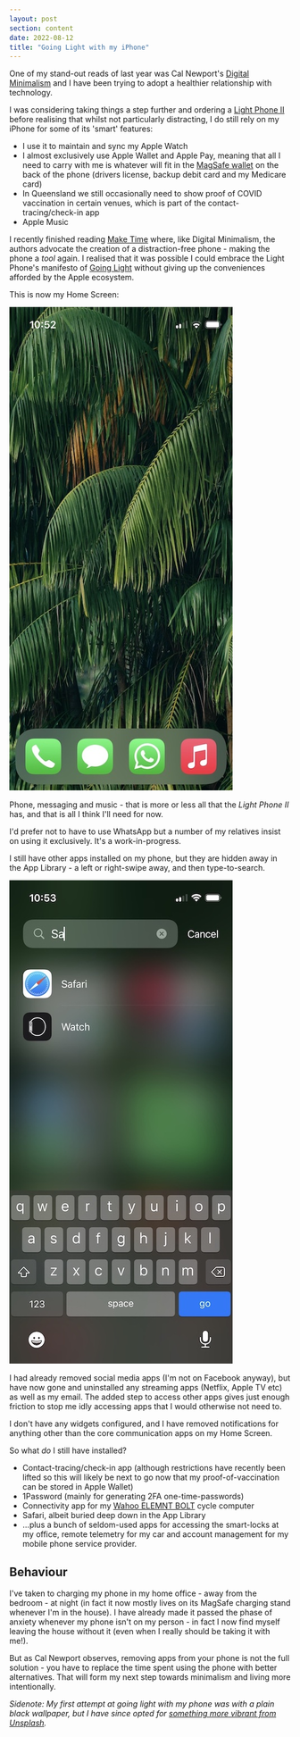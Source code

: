 ```yaml
---
layout: post
section: content
date: 2022-08-12
title: "Going Light with my iPhone"
---
```


One of my stand-out reads of last year was Cal Newport's [Digital Minimalism](https://www.calnewport.com/books/digital-minimalism/) and I have been trying to adopt a healthier relationship with technology.

I was considering taking things a step further and ordering a [Light Phone II](https://www.thelightphone.com) before realising that whilst not particularly distracting, I do still rely on my iPhone for some of its 'smart' features:

- I use it to maintain and sync my Apple Watch
- I almost exclusively use Apple Wallet and Apple Pay, meaning that all I need to carry with me is whatever will fit in the [MagSafe wallet](https://www.apple.com/au/shop/product/MM0Q3FE/A/iphone-leather-wallet-with-magsafe-golden-brown) on the back of the phone (drivers license, backup debit card and my Medicare card)
- In Queensland we still occasionally need to show proof of COVID vaccination in certain venues, which is part of the contact-tracing/check-in app
- Apple Music

I recently finished reading [Make Time](https://maketime.blog) where, like Digital Minimalism, the authors advocate the creation of a distraction-free phone - making the phone a _tool_ again.  I realised that it was possible I could embrace the Light Phone's manifesto of [Going Light](https://medium.com/the-light-phone/going-light-with-bc9816ff9f67) without giving up the conveniences afforded by the Apple ecosystem.

This is now my Home Screen:

![](/assets/img/iphone/home-screen.jpg)

Phone, messaging and music - that is more or less all that the _Light Phone II_ has, and that is all I think I'll need for now.

I'd prefer not to have to use WhatsApp but a number of my relatives insist on using it exclusively. It's a work-in-progress.

I still have other apps installed on my phone, but they are hidden away in the App Library - a left or right-swipe away, and then type-to-search.

![](/assets/img/iphone/app-library.jpg)

I had already removed social media apps (I'm not on Facebook anyway), but have now gone and uninstalled any streaming apps (Netflix, Apple TV etc) as well as my email. The added step to access other apps gives just enough friction to stop me idly accessing apps that I would otherwise not need to.

I don't have any widgets configured, and I have removed notifications for anything other than the core communication apps on my Home Screen.

So what _do_ I still have installed?

- Contact-tracing/check-in app (although restrictions have recently been lifted so this will likely be next to go now that my proof-of-vaccination can be stored in Apple Wallet)
- 1Password (mainly for generating 2FA one-time-passwords)
- Connectivity app for my [Wahoo ELEMNT BOLT](https://au.wahoofitness.com/devices/bike-computers/elemnt-bolt) cycle computer
- Safari, albeit buried deep down in the App Library
- ...plus a bunch of seldom-used apps for accessing the smart-locks at my office, remote telemetry for my car and account management for my mobile phone service provider.

## Behaviour

I've taken to charging my phone in my home office - away from the bedroom - at night (in fact it now mostly lives on its MagSafe charging stand whenever I'm in the house).  I have already made it passed the phase of anxiety whenever my phone isn't on my person - in fact I now find myself leaving the house without it (even when I really should be taking it with me!).

But as Cal Newport observes, removing apps from your phone is not the full solution - you have to replace the time spent using the phone with better alternatives. That will form my next step towards minimalism and living more intentionally.

_Sidenote: My first attempt at going light with my phone was with a plain black wallpaper, but I have since opted for [something more vibrant from Unsplash](https://unsplash.com/photos/piQY2YNDJ8k)._
